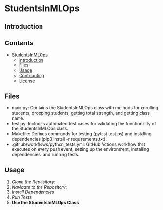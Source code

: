 # StudentsInMLOps
## Introduction

## Contents

- [StudentsInMLOps](#studentsinmlops)
  - [Introduction](#introduction)
  - [Files](#files)
  - [Usage](#usage)
  - [Contributing](#contributing)
  - [License](#license)

## Files

- main.py: Contains the StudentsInMLOps class with methods for enrolling students, dropping students, getting total strength, and getting class name.
- test.py: Includes automated test cases for validating the functionality of the StudentsInMLOps class.
- Makefile: Defines commands for testing (pytest test.py) and installing dependencies (pip3 install -r requirements.txt).
- .github/workflows/python_tests.yml: GitHub Actions workflow that executes on every push event, setting up the environment, installing dependencies, and running tests.

## Usage

1. *Clone the Repository*:
2. *Navigate to the Repository*:
3. *Install Dependencies*
4. *Run Tests*
5. **Use the StudentsInMLOps Class**
